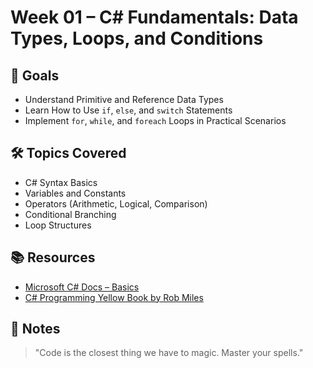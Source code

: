 # Week 01 – C# Fundamentals: Data Types, Loops, and Conditions

## 🎯 Goals
- Understand Primitive and Reference Data Types
- Learn How to Use `if`, `else`, and `switch` Statements
- Implement `for`, `while`, and `foreach` Loops in Practical Scenarios

## 🛠 Topics Covered
- C# Syntax Basics
- Variables and Constants
- Operators (Arithmetic, Logical, Comparison)
- Conditional Branching
- Loop Structures

## 📚 Resources
- [Microsoft C# Docs – Basics](https://learn.microsoft.com/en-us/dotnet/csharp/)
- [C# Programming Yellow Book by Rob Miles](https://www.robmiles.com/s/CSharp-Book-2023-Rob-Miles-1.pdf)

## 🔖 Notes
> "Code is the closest thing we have to magic. Master your spells."
